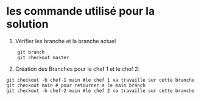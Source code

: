 # les commande utilisé pour la solution
1. Vérifier les branche et la branche actuel
```
    git branch
    git checkout master
```
2. Création des Branches pour le chef 1 et le chef 2:
```
git checkout -b chef-1 main #le chef 1 va travaille sur cette branche
git checkout main # pour retourner a le main branch
git checkout -b chef-2 main #le chef 2 va travaille sur cette branche


```
